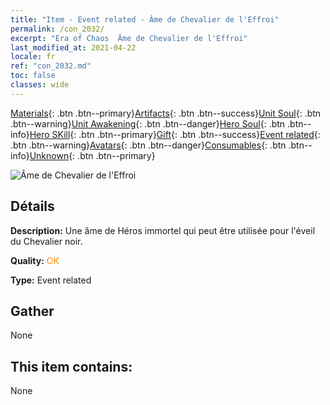 ```yaml
---
title: "Item - Event related - Âme de Chevalier de l'Effroi"
permalink: /con_2032/
excerpt: "Era of Chaos  Âme de Chevalier de l'Effroi"
last_modified_at: 2021-04-22
locale: fr
ref: "con_2032.md"
toc: false
classes: wide
---
```

 [Materials](/ItemsFR/){: .btn .btn--primary}[Artifacts](/ItemsFR/Artifacts/){: .btn .btn--success}[Unit Soul](/ItemsFR/UnitSoul/){: .btn .btn--warning}[Unit Awakening](/ItemsFR/UnitAwakening/){: .btn .btn--danger}[Hero Soul](/ItemsFR/HeroSoul/){: .btn .btn--info}[Hero SKill](/ItemsFR/HeroSkill/){: .btn .btn--primary}[Gift](/ItemsFR/Gift/){: .btn .btn--success}[Event related](/ItemsFR/Events/){: .btn .btn--warning}[Avatars](/ItemsFR/Avatars/){: .btn .btn--danger}[Consumables](/ItemsFR/Consumables/){: .btn .btn--info}[Unknown](/ItemsFR/Unknown/){: .btn .btn--primary}

 ![Âme de Chevalier de l'Effroi](/images/t/juexing_306.jpg)

## Détails
 **Description:** Une âme de Héros immortel qui peut être utilisée pour l'éveil du Chevalier noir.

 **Quality:** <span style="color: #FF8C00">OK</span>

 **Type:** Event related

## Gather

  None

## This item contains:

  None


